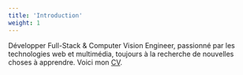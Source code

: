 ```yaml
---
title: 'Introduction'
weight: 1
---
```


Développer Full-Stack & Computer Vision Engineer, passionné par les technologies web et multimédia, toujours à la recherche de nouvelles choses à apprendre. Voici mon <a href="/CV_Ahmed_MOUSSAOUI_FR_2023.pdf">CV</a>.
